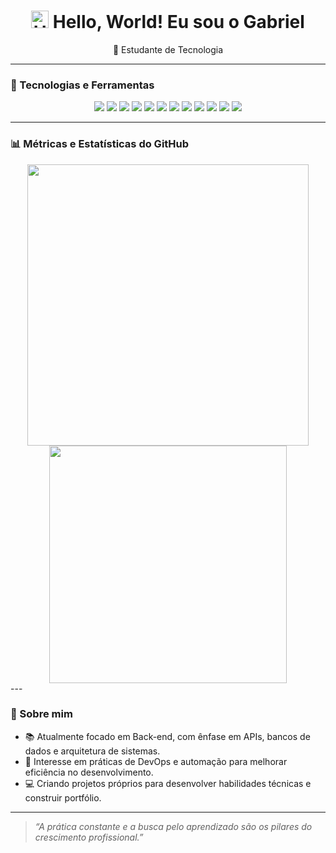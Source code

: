 <h1 align="center">
  <img src="https://media.giphy.com/media/hvRJCLFzcasrR4ia7z/giphy.gif" width="28" alt="Hello emoji" />
  Hello, World! Eu sou o Gabriel
</h1>

<p align="center">
  🚀 Estudante de Tecnologia <br/>
</p>

---

### 🧰 Tecnologias e Ferramentas

<p align="center">
  <img src="https://img.shields.io/badge/HTML5-E34F26?style=for-the-badge&logo=html5&logoColor=white"/>
  <img src="https://img.shields.io/badge/CSS3-1572B6?style=for-the-badge&logo=css3&logoColor=white"/>
  <img src="https://img.shields.io/badge/JavaScript-F7DF1E?style=for-the-badge&logo=javascript&logoColor=black"/>
  <img src="https://img.shields.io/badge/Node.js-339933?style=for-the-badge&logo=nodedotjs&logoColor=white"/>
  <img src="https://img.shields.io/badge/Express.js-000000?style=for-the-badge&logo=express&logoColor=white"/>
  <img src="https://img.shields.io/badge/Jest-C21325?style=for-the-badge&logo=jest&logoColor=white"/>
  <img src="https://img.shields.io/badge/Python-3776AB?style=for-the-badge&logo=python&logoColor=white"/>
  <img src="https://img.shields.io/badge/FastAPI-009688?style=for-the-badge&logo=fastapi&logoColor=white"/>
  <img src="https://img.shields.io/badge/Swagger-85EA2D?style=for-the-badge&logo=swagger&logoColor=black"/>
  <img src="https://img.shields.io/badge/Docker-2496ED?style=for-the-badge&logo=docker&logoColor=white"/>
  <img src="https://img.shields.io/badge/ThunderClient-1465D8?style=for-the-badge&logo=thunderstore&logoColor=white"/>
  <img src="https://img.shields.io/badge/MongoDB-47A248?style=for-the-badge&logo=mongodb&logoColor=white"/>
</p>

---

### 📊 Métricas e Estatísticas do GitHub

<div align="center">

  <img width="450" src="https://github-readme-stats.vercel.app/api?username=g-sts&show_icons=true&theme=tokyonight&locale=pt-br&hide_border=true&token=SEU_TOKEN"/>

  <img width="380" src="https://github-readme-stats.vercel.app/api/top-langs/?username=g-sts&layout=compact&theme=tokyonight&locale=pt-br&custom_title=Linguagens+Mais+Usadas&langs_count=6&hide_border=true"/>

</div>
---

### 💬 Sobre mim

- 📚 Atualmente focado em Back-end, com ênfase em APIs, bancos de dados e arquitetura de sistemas.
- 🔄 Interesse em práticas de DevOps e automação para melhorar eficiência no desenvolvimento.
- 💻 Criando projetos próprios para desenvolver habilidades técnicas e construir portfólio.

---

> _“A prática constante e a busca pelo aprendizado são os pilares do crescimento profissional.”_
